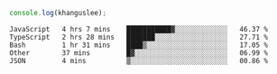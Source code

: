 ```js
console.log(khanguslee);
```

<!--START_SECTION:waka-->
```text
JavaScript   4 hrs 7 mins    ███████████▓░░░░░░░░░░░░░   46.37 % 
TypeScript   2 hrs 28 mins   ███████░░░░░░░░░░░░░░░░░░   27.71 % 
Bash         1 hr 31 mins    ████▒░░░░░░░░░░░░░░░░░░░░   17.05 % 
Other        37 mins         █▓░░░░░░░░░░░░░░░░░░░░░░░   06.99 % 
JSON         4 mins          ▒░░░░░░░░░░░░░░░░░░░░░░░░   00.86 % 
```
<!--END_SECTION:waka-->

<!--
**khanguslee/khanguslee** is a ✨ _special_ ✨ repository because its `README.md` (this file) appears on your GitHub profile.

Here are some ideas to get you started:

- 🔭 I’m currently working on ...
- 🌱 I’m currently learning ...
- 👯 I’m looking to collaborate on ...
- 🤔 I’m looking for help with ...
- 💬 Ask me about ...
- 📫 How to reach me: ...
- 😄 Pronouns: ...
- ⚡ Fun fact: ...
-->
